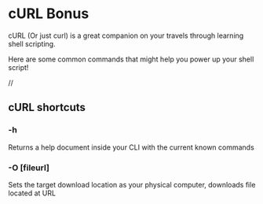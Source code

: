 # cURL Bonus

cURL (Or just curl) is a great companion on your travels through learning shell scripting. 

Here are some common commands that might help you power up your shell script! 

//

## cURL shortcuts 

### -h
Returns a help document inside your CLI with the current known commands

### -O [fileurl]
Sets the target download location as your physical computer, downloads file located at URL
